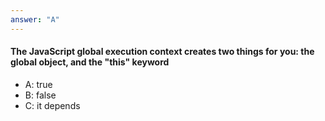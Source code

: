 ```yaml
---
answer: "A"
---
```

    

####  The JavaScript global execution context creates two things for you: the global object, and the "this" keyword

- A: true
- B: false
- C: it depends

